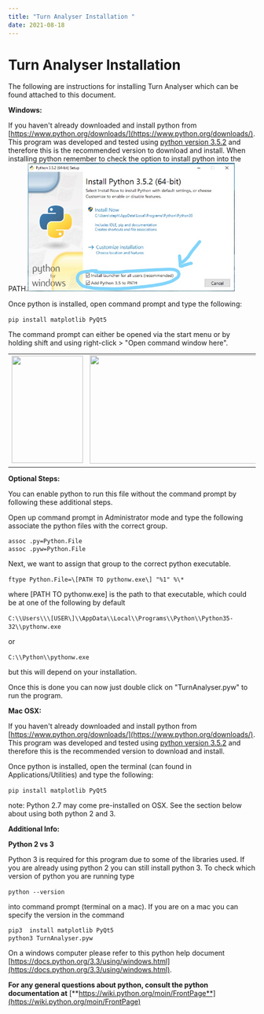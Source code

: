 ```yaml
---
title: "Turn Analyser Installation "
date: 2021-08-18
---
```

# Turn Analyser Installation 

The following are instructions for installing Turn Analyser which can be found attached to this document.

  

**Windows:**

  

If you haven't already downloaded and install python from [https://www.python.org/downloads/](https://www.python.org/downloads/). This program was developed and tested using [python version 3.5.2](https://www.python.org/downloads/release/python-352/) and therefore this is the recommended version to download and install. When installing python remember to check the option to install python into the PATH.<img src="../../../assets/images/xMt8nCHj3IUZ9VfBnd1LRiobzfUQRkgvRA.jpg" alt="" width="421px" height="260.919px" />

  

Once python is installed, open command prompt and type the following:

  

```pip install matplotlib PyQt5```

  

The command prompt can either be opened via the start menu or by holding shift and using right-click > "Open command window here".

<table style="width: 100%;"><tbody><tr><td style="width: 50.0000%;"><img class="fr-dib fr-draggable" src="https://s3.amazonaws.com/cdn.freshdesk.com/data/helpdesk/attachments/production/8017751292/original/gNs9qE3P0YCxTK9A_4Z7pKOdKZY9YogRRA.jpg?1490674593" data-filelink="https://s3.amazonaws.com/cdn.freshdesk.com/data/helpdesk/attachments/production/8017751292/original/gNs9qE3P0YCxTK9A_4Z7pKOdKZY9YogRRA.jpg?1490674593" data-fileid="8017751292" data-uniquekey="1490674519379" style="width: 145px; height: 218.291px;"></td><td style="width: 50.0000%;"><img class="fr-dib fr-draggable" src="https://s3.amazonaws.com/cdn.freshdesk.com/data/helpdesk/attachments/production/8017751296/original/2WPfE064fYfAG9r6bXPBjyB8x0ApSi5VzQ.png?1490674610" data-filelink="https://s3.amazonaws.com/cdn.freshdesk.com/data/helpdesk/attachments/production/8017751296/original/2WPfE064fYfAG9r6bXPBjyB8x0ApSi5VzQ.png?1490674610" data-fileid="8017751296" data-uniquekey="1490674519379" style="width: 418px; height: 220.4px;"></td></tr></tbody></table>

  

  

**Optional Steps:**

  

You can enable python to run this file without the command prompt by following these additional steps.

  

Open up command prompt in Administrator mode and type the following associate the python files with the correct group.

```
assoc .py=Python.File
assoc .pyw=Python.File
```

Next, we want to assign that group to the correct python executable.

```ftype Python.File=\[PATH TO pythonw.exe\] "%1" %\*```

where \[PATH TO pythonw.exe\] is the path to that executable, which could be at one of the following by default

```C:\\Users\\\[USER\]\\AppData\\Local\\Programs\\Python\\Python35-32\\pythonw.exe```

or

```C:\\Python\\pythonw.exe```

but this will depend on your installation.

  

Once this is done you can now just double click on "TurnAnalyser.pyw" to run the program.

  

**Mac OSX:**

  

If you haven't already downloaded and install python from [https://www.python.org/downloads/](https://www.python.org/downloads/). This program was developed and tested using [python version 3.5.2](https://www.python.org/downloads/release/python-352/) and therefore this is the recommended version to download and install.

  

Once python is installed, open the terminal (can found in Applications/Utilities) and type the following:

```pip install matplotlib PyQt5```

  

note: Python 2.7 may come pre-installed on OSX. See the section below about using both python 2 and 3.

  

**Additional Info:**

  

**Python 2 vs 3**

  

Python 3 is required for this program due to some of the libraries used. If you are already using python 2 you can still install python 3. To check which version of python you are running type

```python --version```

into command prompt (terminal on a mac). If you are on a mac you can specify the version in the command

```
pip3  install matplotlib PyQt5
python3 TurnAnalyser.pyw
```

  

On a windows computer please refer to this python help document [https://docs.python.org/3.3/using/windows.html](https://docs.python.org/3.3/using/windows.html).

  

**For any general questions about python, consult the python documentation at** [**https://wiki.python.org/moin/FrontPage**](https://wiki.python.org/moin/FrontPage)